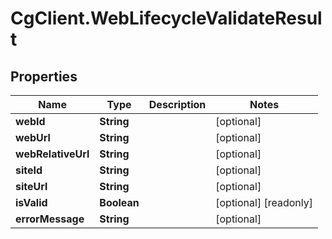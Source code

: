 # CgClient.WebLifecycleValidateResult

## Properties

Name | Type | Description | Notes
------------ | ------------- | ------------- | -------------
**webId** | **String** |  | [optional] 
**webUrl** | **String** |  | [optional] 
**webRelativeUrl** | **String** |  | [optional] 
**siteId** | **String** |  | [optional] 
**siteUrl** | **String** |  | [optional] 
**isValid** | **Boolean** |  | [optional] [readonly] 
**errorMessage** | **String** |  | [optional] 


